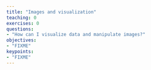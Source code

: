 ```yaml
---
title: "Images and visualization"
teaching: 0
exercises: 0
questions:
- "How can I visualize data and manipulate images?"
objectives:
- "FIXME"
keypoints:
- "FIXME"
---
```



